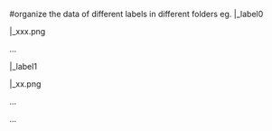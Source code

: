 #organize the data of different labels in different folders
eg.
|_label0  

  |_xxx.png  
  
  ...  
  
|_label1  

  |_xx.png  
  
  ...  
  
...  

